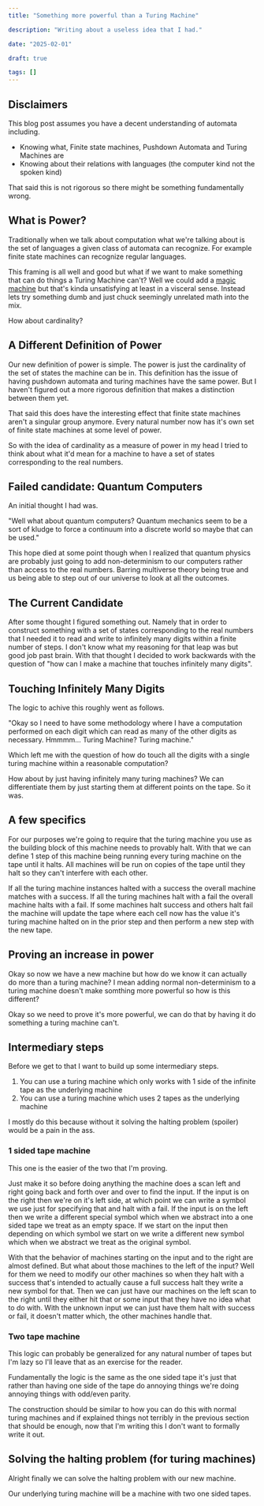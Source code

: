 ```yaml
---
title: "Something more powerful than a Turing Machine"

description: "Writing about a useless idea that I had."

date: "2025-02-01"

draft: true

tags: []
---
```


## Disclaimers

This blog post assumes you have a decent understanding of automata including.

- Knowing what, Finite state machines, Pushdown Automata and Turing Machines are
- Knowing about their relations with languages (the computer kind not the spoken kind)

That said this is not rigorous so there might be something fundamentally wrong.

## What is Power?

Traditionally when we talk about computation what we're talking about is the set of languages a given class of automata can recognize.
For example finite state machines can recognize regular languages.

This framing is all well and good but what if we want to make something that can do things a Turing Machine can't?
Well we could add a [magic machine](https://en.wikipedia.org/wiki/Oracle_machine) but that's kinda unsatisfying at least in a visceral sense.
Instead lets try something dumb and just chuck seemingly unrelated math into the mix.

How about cardinality?

## A Different Definition of Power

Our new definition of power is simple.
The power is just the cardinality of the set of states the machine can be in.
This definition has the issue of having pushdown automata and turing machines have the same power.
But I haven't figured out a more rigorous definition that makes a distinction between them yet.

That said this does have the interesting effect that finite state machines aren't a singular group anymore.
Every natural number now has it's own set of finite state machines at some level of power.

So with the idea of cardinality as a measure of power in my head I tried to think about what it'd mean for a machine to have a set of states corresponding to the real numbers.

## Failed candidate: Quantum Computers

An initial thought I had was.

"Well what about quantum computers? Quantum mechanics seem to be a sort of kludge to force a continuum into a discrete world so maybe that can be used."

This hope died at some point though when I realized that quantum physics are probably just going to add non-determinism to our computers rather than access to the real numbers.
Barring multiverse theory being true and us being able to step out of our universe to look at all the outcomes.

## The Current Candidate

After some thought I figured something out.
Namely that in order to construct something with a set of states corresponding to the real numbers that I needed it to read and write to infinitely many digits within a finite number of steps.
I don't know what my reasoning for that leap was but good job past brain.
With that thought I decided to work backwards with the question of "how can I make a machine that touches infinitely many digits".

## Touching Infinitely Many Digits

The logic to achive this roughly went as follows.

"Okay so I need to have some methodology where I have a computation performed on each digit which can read as many of the other digits as necessary. Hmmmm... Turing Machine? Turing machine."

Which left me with the question of how do touch all the digits with a single turing machine within a reasonable computation?

How about by just having infinitely many turing machines?
We can differentiate them by just starting them at different points on the tape.
So it was.

## A few specifics

For our purposes we're going to require that the turing machine you use as the building block of this machine needs to provably halt.
With that we can define 1 step of this machine being running every turing machine on the tape until it halts.
All machines will be run on copies of the tape until they halt so they can't interfere with each other.

If all the turing machine instances halted with a success the overall machine matches with a success.
If all the turing machines halt with a fail the overall machine halts with a fail.
If some machines halt success and others halt fail the machine will update the tape where each cell now has the value it's turing machine halted on in the prior step and then perform a new step with the new tape.

## Proving an increase in power

Okay so now we have a new machine but how do we know it can actually do more than a turing machine?
I mean adding normal non-determinism to a turing machine doesn't make somthing more powerful so how is this different?

Okay so we need to prove it's more powerful, we can do that by having it do something a turing machine can't.

## Intermediary steps

Before we get to that I want to build up some intermediary steps.

1. You can use a turing machine which only works with 1 side of the infinite tape as the underlying machine
2. You can use a turing machine which uses 2 tapes as the underlying machine

I mostly do this because without it solving the halting problem (spoiler) would be a pain in the ass.

### 1 sided tape machine

This one is the easier of the two that I'm proving.

Just make it so before doing anything the machine does a scan left and right going back and forth over and over to find the input.
If the input is on the right then we're on it's left side, at which point we can write a symbol we use just for specifying that and halt with a fail.
If the input is on the left then we write a different special symbol which when we abstract into a one sided tape we treat as an empty space.
If we start on the input then depending on which symbol we start on we write a different new symbol which when we abstract we treat as the original symbol.

With that the behavior of machines starting on the input and to the right are almost defined.
But what about those machines to the left of the input?
Well for them we need to modify our other machines so when they halt with a success that's intended to actually cause a full success halt they write a new symbol for that.
Then we can just have our machines on the left scan to the right until they either hit that or some input that they have no idea what to do with.
With the unknown input we can just have them halt with success or fail, it doesn't matter which, the other machines handle that.

### Two tape machine

This logic can probably be generalized for any natural number of tapes but I'm lazy so I'll leave that as an exercise for the reader.

Fundamentally the logic is the same as the one sided tape it's just that rather than having one side of the tape do annoying things we're doing annoying things with odd/even parity.

The construction should be similar to how you can do this with normal turing machines and if explained things not terribly in the previous section that should be enough, now that I'm writing this I don't want to formally write it out.

## Solving the halting problem (for turing machines)

Alright finally we can solve the halting problem with our new machine.

Our underlying turing machine will be a machine with two one sided tapes.

